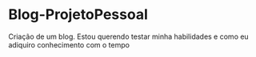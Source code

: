 # Blog-ProjetoPessoal
 Criação de um blog. Estou querendo testar minha habilidades e como eu adiquiro conhecimento com o tempo
